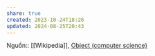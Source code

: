 ```yaml
---
share: true
created: 2023-10-24T18:26
updated: 2024-08-25T20:43
---
```

Nguồn:: [[Wikipedia]], [Object (computer science)](https://en.wikipedia.org/wiki/Object_(computer_science))
